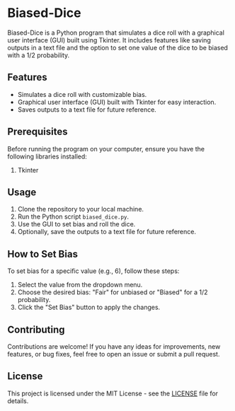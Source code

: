 # Biased-Dice

Biased-Dice is a Python program that simulates a dice roll with a graphical user interface (GUI) built using Tkinter. It includes features like saving outputs in a text file and the option to set one value of the dice to be biased with a 1/2 probability.

## Features

- Simulates a dice roll with customizable bias.
- Graphical user interface (GUI) built with Tkinter for easy interaction.
- Saves outputs to a text file for future reference.

## Prerequisites

Before running the program on your computer, ensure you have the following libraries installed:

1. Tkinter

## Usage

1. Clone the repository to your local machine.
2. Run the Python script `biased_dice.py`.
3. Use the GUI to set bias and roll the dice.
4. Optionally, save the outputs to a text file for future reference.

## How to Set Bias

To set bias for a specific value (e.g., 6), follow these steps:

1. Select the value from the dropdown menu.
2. Choose the desired bias: "Fair" for unbiased or "Biased" for a 1/2 probability.
3. Click the "Set Bias" button to apply the changes.

## Contributing

Contributions are welcome! If you have any ideas for improvements, new features, or bug fixes, feel free to open an issue or submit a pull request.

## License

This project is licensed under the MIT License - see the [LICENSE](LICENSE) file for details.
